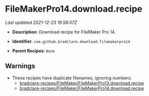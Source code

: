 # FileMakerPro14.download.recipe

_Last updated 2021-12-23 19:58:07Z_

- **Description**: Download recipe for FileMaker Pro 14.

- **Identifier**: `com.github.bradclare.download.filemakerpro14`

- **Parent Recipes**: `None`

## Warnings

- These recipes have duplicate filenames, ignoring numbers:
    - [bradclare-recipes/FileMaker/FileMakerPro13.download.recipe](/autopkg-dupe-tracker/bradclare-recipes/FileMaker/FileMakerPro13.download.recipe)
    - [bradclare-recipes/FileMaker/FileMakerPro14.download.recipe](/autopkg-dupe-tracker/bradclare-recipes/FileMaker/FileMakerPro14.download.recipe)